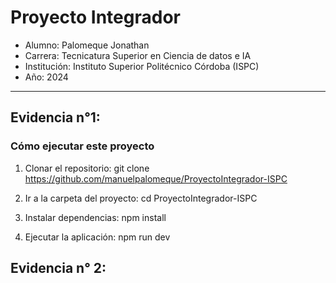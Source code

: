 # Proyecto Integrador

* Alumno: Palomeque Jonathan
* Carrera: Tecnicatura Superior en Ciencia de datos e IA
* Institución: Instituto Superior Politécnico Córdoba (ISPC)
* Año: 2024

---
## Evidencia n°1:
### Cómo ejecutar este proyecto

1. Clonar el repositorio:
   git clone https://github.com/manuelpalomeque/ProyectoIntegrador-ISPC

2. Ir a la carpeta del proyecto:
   cd ProyectoIntegrador-ISPC

3. Instalar dependencias:
   npm install

4. Ejecutar la aplicación:
   npm run dev


## Evidencia n° 2:
